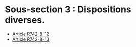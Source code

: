 # Sous-section 3 : Dispositions diverses.

* [Article R742-8-12](./LEGIARTI000020123030.md)
* [Article R742-8-13](./LEGIARTI000020123023.md)
